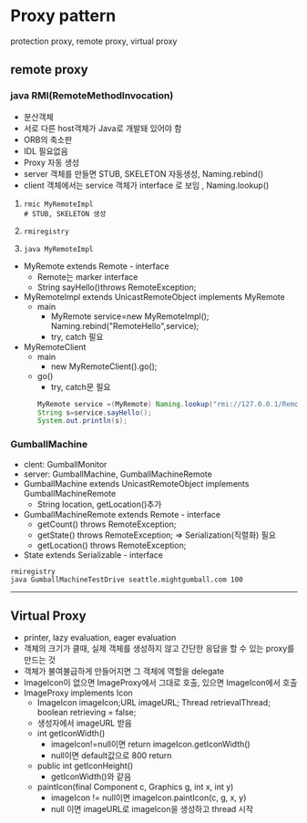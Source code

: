 # Proxy pattern
protection proxy, remote proxy, virtual proxy
## remote proxy
### java RMI(RemoteMethodInvocation)
+ 분산객체
+ 서로 다른 host객체가 Java로 개발돼 있어야 함 
+ ORB의 축소판
+ IDL 필요없음
+ Proxy 자동 생성
+ server 객체를 만들면 STUB, SKELETON 자동생성, Naming.rebind()
+ client 객체에서는 service 객체가 interface 로 보임 , Naming.lookup()
1. ```shell
   rmic MyRemoteImpl
   # STUB, SKELETON 생성 
   ```
2. ```shell 
   rmiregistry
   ```
3. ```shell
   java MyRemoteImpl
   ```
+ MyRemote extends Remote - interface
  + Remote는 marker interface 
  + String sayHello()throws RemoteException;
+ MyRemoteImpl extends UnicastRemoteObject implements MyRemote
  + main
    + MyRemote service=new MyRemoteImpl();
      Naming.rebind("RemoteHello",service);
    + try, catch 필요 
+ MyRemoteClient 
  + main
    + new MyRemoteClient().go();
  + go()
    + try, catch문 필요
    ```java
    MyRemote service =(MyRemote) Naming.lookup("rmi://127.0.0.1/RemoteHello");
    String s=service.sayHello();
    System.out.println(s);
    ```
### GumballMachine
+ clent: GumballMonitor
+ server: GumballMachine, GumballMachineRemote
+ GumballMachine extends UnicastRemoteObject implements GumballMachineRemote
  + String location, getLocation()추가
+ GumballMachineRemote extends Remote - interface 
  + getCount() throws RemoteException;
  + getState() throws RemoteException; => Serialization(직렬화) 필요 
  + getLocation() throws RemoteException;
+ State extends Serializable - interface 
```shell
rmiregistry
java GumballMachineTestDrive seattle.mightgumball.com 100
```
---
## Virtual Proxy 
+ printer, lazy evaluation, eager evaluation
+ 객체의 크기가 클때, 실제 객체를 생성하지 않고 간단한 응답을 할 수 있는 proxy를 만드는 것
+ 객체가 불여불급하게 만들어지면 그 객체에 역할을 delegate 
+ ImageIcon이 없으면 ImageProxy에서 그대로 호출, 있으면 ImageIcon에서 호출 
+ ImageProxy implements Icon
  + ImageIcon imageIcon;URL imageURL; Thread retrievalThread; boolean retrieving = false;
  + 생성자에서 imageURL 받음 
  + int getIconWidth()
    + imageIcon!=null이면 return imageIcon.getIconWidth()
    + null이면 default값으로 800 return
  + public int getIconHeight()
    + getIconWidth()와 같음 
  + paintIcon(final Component c, Graphics  g, int x,  int y)
    + imageIcon != null이면 imageIcon.paintIcon(c, g, x, y)
    + null 이면 imageURL로 imageIcon을 생성하고 thread 시작